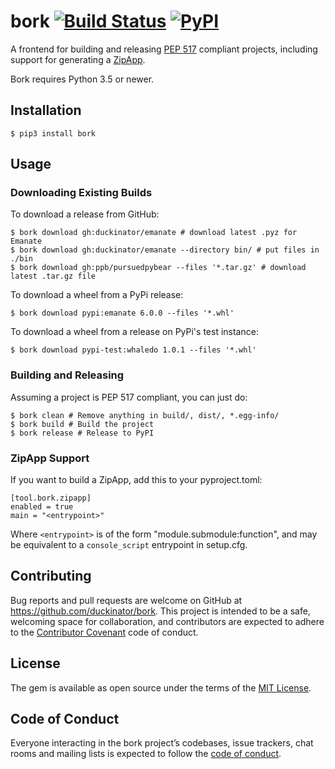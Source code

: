 # bork [![Build Status][build-status-img]][build-status-link] [![PyPI][pypi-version-img]][pypi-version-link]

A frontend for building and releasing [PEP 517](https://www.python.org/dev/peps/pep-0517/) compliant projects, including support for generating a [ZipApp](https://docs.python.org/3/library/zipapp.html).

Bork requires Python 3.5 or newer.

[build-status-img]: https://api.cirrus-ci.com/github/duckinator/bork.svg
[build-status-link]: https://cirrus-ci.com/github/duckinator/bork

[pypi-version-img]: https://img.shields.io/pypi/v/bork
[pypi-version-link]: https://pypi.org/project/bork

## Installation

```
$ pip3 install bork
```

<!--
Or download [the latest zipapp
releases](https://github.com/duckinator/bork/releases/latest/download/bork.pyz)
-->

## Usage

### Downloading Existing Builds


To download a release from GitHub:

```
$ bork download gh:duckinator/emanate # download latest .pyz for Emanate
$ bork download gh:duckinator/emanate --directory bin/ # put files in ./bin
$ bork download gh:ppb/pursuedpybear --files '*.tar.gz' # download latest .tar.gz file
```

To download a wheel from a PyPi release:

```
$ bork download pypi:emanate 6.0.0 --files '*.whl'
```


To download a wheel from a release on PyPi's test instance:

```
$ bork download pypi-test:whaledo 1.0.1 --files '*.whl'
```

### Building and Releasing

Assuming a project is PEP 517 compliant, you can just do:

```
$ bork clean # Remove anything in build/, dist/, *.egg-info/
$ bork build # Build the project
$ bork release # Release to PyPI
```

### ZipApp Support

If you want to build a ZipApp, add this to your pyproject.toml:

```
[tool.bork.zipapp]
enabled = true
main = "<entrypoint>"
```

Where `<entrypoint>` is of the form "module.submodule:function", and
may be equivalent to a `console_script` entrypoint in setup.cfg.

## Contributing

Bug reports and pull requests are welcome on GitHub at https://github.com/duckinator/bork. This project is intended to be a safe, welcoming space for collaboration, and contributors are expected to adhere to the [Contributor Covenant](http://contributor-covenant.org) code of conduct.

## License

The gem is available as open source under the terms of the [MIT License](http://opensource.org/licenses/MIT).

## Code of Conduct

Everyone interacting in the bork project’s codebases, issue trackers, chat rooms and mailing lists is expected to follow the [code of conduct](https://github.com/duckinator/bork/blob/master/CODE_OF_CONDUCT.md).
